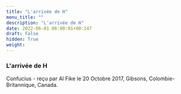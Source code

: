 ```yaml
---
title: "L'arrivée de H"
menu_title: ""
description: "L'arrivée de H"
date: 2022-06-01 06:00:01+00:147
draft: False
hidden: True
weight:
---
```

### L'arrivée de H

Confucius - reçu par Al Fike le 20 Octobre 2017, Gibsons, Colombie-Britannique, Canada.



